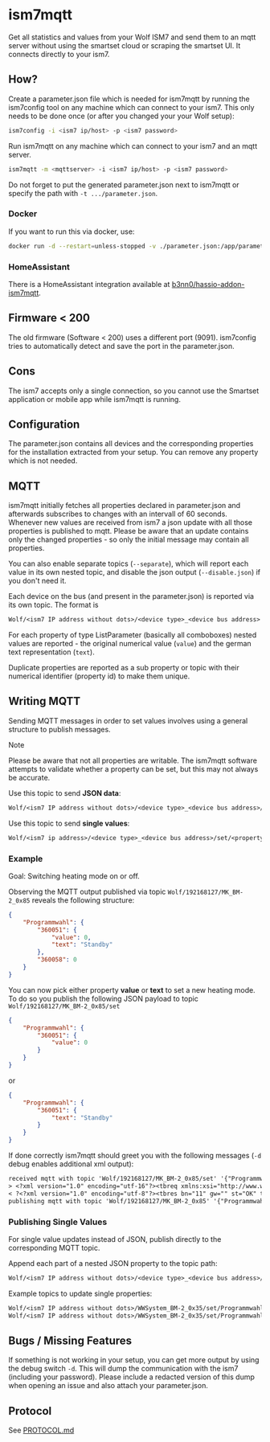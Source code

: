 # ism7mqtt

Get all statistics and values from your Wolf ISM7 and send them to an mqtt server without using the smartset cloud or scraping the smartset UI. It connects directly to your ism7.

## How?

Create a parameter.json file which is needed for ism7mqtt by running the ism7config tool on any machine which can connect to your ism7. This only needs to be done once (or after you changed your your Wolf setup):

```sh
ism7config -i <ism7 ip/host> -p <ism7 password>
```

Run ism7mqtt on any machine which can connect to your ism7 and an mqtt server.

```sh
ism7mqtt -m <mqttserver> -i <ism7 ip/host> -p <ism7 password>
```

Do not forget to put the generated parameter.json next to ism7mqtt or specify the path with `-t .../parameter.json`.

### Docker

If you want to run this via docker, use:

```sh
docker run -d --restart=unless-stopped -v ./parameter.json:/app/parameter.json -e ISM7_MQTTHOST=<mqttserver> -e ISM7_IP=<ism7 ip/host> -e ISM7_PASSWORD=<ism7 password> zivillian/ism7mqtt:latest
```

### HomeAssistant

There is a HomeAssistant integration available at [b3nn0/hassio-addon-ism7mqtt](https://github.com/b3nn0/hassio-addon-ism7mqtt).

## Firmware < 200

The old firmware (Software < 200) uses a different port (9091). ism7config tries to automatically detect and save the port in the parameter.json.

## Cons

The ism7 accepts only a single connection, so you cannot use the Smartset application or mobile app while ism7mqtt is running.

## Configuration

The parameter.json contains all devices and the corresponding properties for the installation extracted from your setup. You can remove any property which is not needed.

## MQTT

ism7mqtt initially fetches all properties declared in parameter.json and afterwards subscribes to changes with an intervall of 60 seconds. Whenever new values are received from ism7 a json update with all those properties is published to mqtt. Please be aware that an update contains only the changed properties - so only the initial message may contain all properties.

You can also enable separate topics (`--separate`), which will report each value in its own nested topic, and disable the json output (`--disable.json`) if you don't need it.

Each device on the bus (and present in the parameter.json) is reported via its own topic. The format is

```txt
Wolf/<ism7 IP address without dots>/<device type>_<device bus address>
```

For each property of type ListParameter (basically all comboboxes) nested values are reported - the original numerical value (`value`) and the german text representation (`text`).

Duplicate properties are reported as a sub property or topic with their numerical identifier (property id) to make them unique.

## Writing MQTT
Sending MQTT messages in order to set values involves using a general structure to publish messages.

> [!NOTE]
> Please be aware that not all properties are writable. The ism7mqtt software attempts to validate whether a property can be set, but this may not always be accurate.

Use this topic to send **JSON data**:
```txt
Wolf/<ism7 IP address without dots>/<device type>_<device bus address>/set
```

Use this topic to send **single values**:
```txt
Wolf/<ism7 ip address>/<device type>_<device bus address>/set/<property name>/...
```

### Example
Goal: Switching heating mode on or off.


Observing the MQTT output published via topic `Wolf/192168127/MK_BM-2_0x85` reveals the following structure:

```json
{
    "Programmwahl": {
        "360051": {
            "value": 0,
            "text": "Standby"
        },
        "360058": 0
    }
}
```
You can now pick either property **value** or **text** to set a new heating mode. To do so you publish the following JSON payload to topic ```Wolf/192168127/MK_BM-2_0x85/set```

```json
{
    "Programmwahl": {
        "360051": {
            "value": 0
        }
    }
}
```

or

```json
{
    "Programmwahl": {
        "360051": {
            "text": "Standby"
        }
    }
}
```


If done correctly ism7mqtt should greet you with the following messages (```-d``` debug enables additional xml output):
```txt
received mqtt with topic 'Wolf/192168127/MK_BM-2_0x85/set' '{"Programmwahl":{"360051":{"text":"Auto"}}}'
> <?xml version="1.0" encoding="utf-16"?><tbreq xmlns:xsi="http://www.w3.org/2001/XMLSchema-instance" xmlns:xsd="http://www.w3.org/2001/XMLSchema" bn="11" gw="1" ae="true" ty="write"><iwr se="" ba="0x85" in="10100" dl="0x01" dh="0x00" /></tbreq>
< ?<?xml version="1.0" encoding="utf-8"?><tbres bn="11" gw="" st="OK" ts="2024-04-19T22:09:22" emsg=""><iac se="0" ba="0x85" in="10100" dl="0x1" dh="0x0" st="OK"/></tbres>
publishing mqtt with topic 'Wolf/192168127/MK_BM-2_0x85' '{"Programmwahl":{"360051":{"value":1,"text":"Auto"},"360058":1}}'
```

### Publishing Single Values
For single value updates instead of JSON, publish directly to the corresponding MQTT topic.

Append each part of a nested JSON property to the topic path:
```txt
Wolf/<ism7 IP address without dots>/<device type>_<device bus address>/set/<property name>/...
```
Example topics to update single properties:
```txt
Wolf/<ism7 IP address without dots>/WWSystem_BM-2_0x35/set/Programmwahl/35012/value
Wolf/<ism7 IP address without dots>/WWSystem_BM-2_0x35/set/Programmwahl/35012/text
```

## Bugs / Missing Features

If something is not working in your setup, you can get more output by using the debug switch `-d`. This will dump the communication with the ism7 (including your password). Please include a redacted version of this dump when opening an issue and also attach your parameter.json.

## Protocol

See [PROTOCOL.md](PROTOCOL.md)
